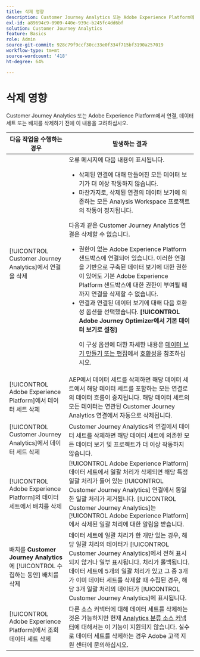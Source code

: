 ```yaml
---
title: 삭제 영향
description: Customer Journey Analytics 또는 Adobe Experience Platform에서 연결, 데이터 세트 또는 배치를 삭제할 때 발생하는 일에 대한 내용입니다.
exl-id: a89694c9-0909-440e-939c-b245fc4dd6bf
solution: Customer Journey Analytics
feature: Basics
role: Admin
source-git-commit: 928c79f9ccf30cc33e0f334f715bf3190a257019
workflow-type: tm+mt
source-wordcount: '418'
ht-degree: 64%

---
```


# 삭제 영향

Customer Journey Analytics 또는 Adobe Experience Platform에서 연결, 데이터 세트 또는 배치를 삭제하기 전에 이 내용을 고려하십시오.

| 다음 작업을 수행하는 경우 | 발생하는 결과 |
| --- | --- |
| [!UICONTROL Customer Journey Analytics]에서 연결을 삭제 | 오류 메시지에 다음 내용이 표시됩니다.<ul><li>삭제된 연결에 대해 만들어진 모든 데이터 보기가 더 이상 작동하지 않습니다.</li><li> 마찬가지로, 삭제된 연결의 데이터 보기에 의존하는 모든 Analysis Workspace 프로젝트의 작동이 정지됩니다.</li></ul>다음과 같은 Customer Journey Analytics 연결은 삭제할 수 없습니다. <ul><li>권한이 없는 Adobe Experience Platform 샌드박스에 연결되어 있습니다. 이러한 연결을 기반으로 구축된 데이터 보기에 대한 권한이 있어도 기본 Adobe Experience Platform 샌드박스에 대한 권한이 부여될 때까지 연결을 삭제할 수 없습니다.</li><li>연결과 연결된 데이터 보기에 대해 다음 호환성 옵션을 선택했습니다. **[!UICONTROL Adobe Journey Optimizer에서 기본 데이터 보기로 설정]**<p>이 구성 옵션에 대한 자세한 내용은 [데이터 보기 만들기 또는 편집](/help/data-views/create-dataview.md)에서 [호환성](/help/data-views/create-dataview.md#compatibility)을 참조하십시오.</p></li></ul> |
| [!UICONTROL Adobe Experience Platform]에서 데이터 세트 삭제 | AEP에서 데이터 세트를 삭제하면 해당 데이터 세트에서 해당 데이터 세트를 포함하는 모든 연결로의 데이터 흐름이 중지됩니다. 해당 데이터 세트의 모든 데이터는 연관된 Customer Journey Analytics 연결에서 자동으로 삭제됩니다. |
| [!UICONTROL Customer Journey Analytics]에서 데이터 세트 삭제 | Customer Journey Analytics의 연결에서 데이터 세트를 삭제하면 해당 데이터 세트에 의존한 모든 데이터 보기 및 프로젝트가 더 이상 작동하지 않습니다. |
| [!UICONTROL Adobe Experience Platform]의 데이터 세트에서 배치를 삭제 | [!UICONTROL Adobe Experience Platform] 데이터 세트에서 일괄 처리가 삭제되면 해당 특정 일괄 처리가 들어 있는 [!UICONTROL Customer Journey Analytics] 연결에서 동일한 일괄 처리가 제거됩니다. [!UICONTROL Customer Journey Analytics]는 [!UICONTROL Adobe Experience Platform]에서 삭제된 일괄 처리에 대한 알림을 받습니다. |
| 배치를 **Customer Journey Analytics**&#x200B;에 [!UICONTROL 수집하는 동안] 배치를 삭제 | 데이터 세트에 일괄 처리가 한 개만 있는 경우, 해당 일괄 처리의 데이터가 [!UICONTROL Customer Journey Analytics]에서 전혀 표시되지 않거나 일부 표시됩니다. 처리가 롤백됩니다. 데이터 세트에 5개의 일괄 처리가 있고 그 중 3개가 이미 데이터 세트를 삭제할 때 수집된 경우, 해당 3개 일괄 처리의 데이터가 [!UICONTROL Customer Journey Analytics]에 표시됩니다. |
| [!UICONTROL Adobe Experience Platform]에서 조회 데이터 세트 삭제 | 다른 소스 커넥터에 대해 데이터 세트를 삭제하는 것은 가능하지만 현재 [Analytics 분류 소스 커넥터](https://experienceleague.adobe.com/docs/experience-platform/sources/ui-tutorials/create/adobe-applications/classifications.html)에 대해서는 이 기능이 지원되지 않습니다. 실수로 데이터 세트를 삭제하는 경우 Adobe 고객 지원 센터에 문의하십시오. |
